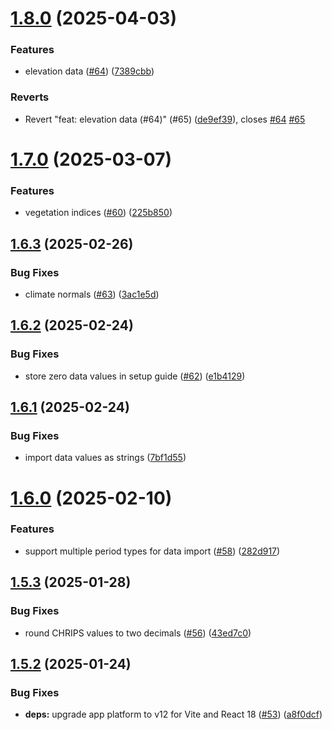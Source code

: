# [1.8.0](https://github.com/dhis2/climate-app/compare/v1.7.0...v1.8.0) (2025-04-03)


### Features

* elevation data ([#64](https://github.com/dhis2/climate-app/issues/64)) ([7389cbb](https://github.com/dhis2/climate-app/commit/7389cbbd3b21e38d5a544dd95dae16c828f553ff))


### Reverts

* Revert "feat: elevation data (#64)" (#65) ([de9ef39](https://github.com/dhis2/climate-app/commit/de9ef3910f9575a7c8cb1b0d5cc69153a61682d8)), closes [#64](https://github.com/dhis2/climate-app/issues/64) [#65](https://github.com/dhis2/climate-app/issues/65)

# [1.7.0](https://github.com/dhis2/climate-app/compare/v1.6.3...v1.7.0) (2025-03-07)


### Features

* vegetation indices ([#60](https://github.com/dhis2/climate-app/issues/60)) ([225b850](https://github.com/dhis2/climate-app/commit/225b8509d1fbf5676379c16393f6032057a0b5ce))

## [1.6.3](https://github.com/dhis2/climate-app/compare/v1.6.2...v1.6.3) (2025-02-26)


### Bug Fixes

* climate normals ([#63](https://github.com/dhis2/climate-app/issues/63)) ([3ac1e5d](https://github.com/dhis2/climate-app/commit/3ac1e5d8ac52799cb7c17fb72a5fb2ffbb698020))

## [1.6.2](https://github.com/dhis2/climate-app/compare/v1.6.1...v1.6.2) (2025-02-24)


### Bug Fixes

* store zero data values in setup guide ([#62](https://github.com/dhis2/climate-app/issues/62)) ([e1b4129](https://github.com/dhis2/climate-app/commit/e1b412960c13feb7af058e6d05e3b079c22642cf))

## [1.6.1](https://github.com/dhis2/climate-app/compare/v1.6.0...v1.6.1) (2025-02-24)


### Bug Fixes

* import data values as strings ([7bf1d55](https://github.com/dhis2/climate-app/commit/7bf1d55960574f41af9b391d6c762c5271237e77))

# [1.6.0](https://github.com/dhis2/climate-app/compare/v1.5.3...v1.6.0) (2025-02-10)


### Features

* support multiple period types for data import ([#58](https://github.com/dhis2/climate-app/issues/58)) ([282d917](https://github.com/dhis2/climate-app/commit/282d9174f5346cae6b46e8f9662186e210786687))

## [1.5.3](https://github.com/dhis2/climate-app/compare/v1.5.2...v1.5.3) (2025-01-28)


### Bug Fixes

* round CHRIPS values to two decimals ([#56](https://github.com/dhis2/climate-app/issues/56)) ([43ed7c0](https://github.com/dhis2/climate-app/commit/43ed7c0f6aeb3957393c151d5f4924be030e3fa9))

## [1.5.2](https://github.com/dhis2/climate-app/compare/v1.5.1...v1.5.2) (2025-01-24)


### Bug Fixes

* **deps:** upgrade app platform to v12 for Vite and React 18 ([#53](https://github.com/dhis2/climate-app/issues/53)) ([a8f0dcf](https://github.com/dhis2/climate-app/commit/a8f0dcfb3fd052638f0aa5061fed0484bcab2f47))
